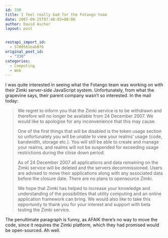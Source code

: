 ```yaml
---
id: 330
title: I feel really bad for the Fotango team
date: 2007-09-25T07:48:03+00:00
author: David Ascher
layout: post


restapi_import_id:
  - 5780561eab8f6
original_post_id:
  - "330"
categories:
  - Computing
  - Web
---
```

I was quite interested in seeing what the Fotango team was working on with their Zimki server-side JavaScript system. Unfortunately, from what the grapevine says, their parent company wasn&#8217;t so interested. In the mail today:

> We regret to inform you that the Zimki service is to be withdrawn and therefore will no longer be available from 24 December 2007. We would like to apologise for any inconvenience that this may cause.
> 
> One of the first things that will be disabled is the token usage section so unfortunately you will be unable to view your realms&#8217; usage (code, bandwidth, storage etc.). You will still be able to create and manage your realms, and realms will not be suspended for exceeding usage restrictions during the close down period.
> 
> As of 24 December 2007 all applications and data remaining on the Zimki service will be deleted and the servers decommissioned. Users are advised to move their applications along with any associated data before the closure date. There are no plans to opensource Zimki.
> 
> We hope that Zimki has helped to increase your knowledge and understanding of the possibilities that utility computing and an online application framework can bring. We would also like to take this opportunity to thank you for your interest and support with beta testing the Zimki service. 

The penultimate paragraph is funny, as AFAIK there&#8217;s no way to move the code, since it requires the Zimki platform, which they had promised would be open-sourced. Ah well.